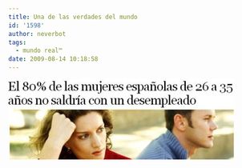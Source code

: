 ```yaml
---
title: Una de las verdades del mundo
id: '1598'
author: neverbot
tags:
  - mundo real™
date: 2009-08-14 10:18:58
---
```


![mujeres y desempleados](./una-de-las-verdades-del-mundo/mujeres-y-desempleados.jpg "mujeres y desempleados")